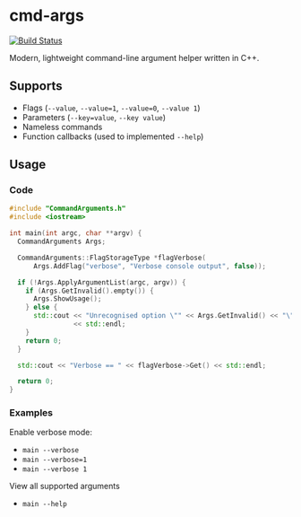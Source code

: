 # cmd-args

[![Build Status](https://travis-ci.org/robhshu/cmd-args.svg)](https://travis-ci.org/robhshu/cmd-args)

Modern, lightweight command-line argument helper written in C++.


## Supports

* Flags (`--value`, `--value=1`, `--value=0`, `--value 1`)
* Parameters (`--key=value`, `--key value`)
* Nameless commands
* Function callbacks (used to implemented `--help`)


## Usage

### Code

```cpp
#include "CommandArguments.h"
#include <iostream>

int main(int argc, char **argv) {
  CommandArguments Args;

  CommandArguments::FlagStorageType *flagVerbose(
      Args.AddFlag("verbose", "Verbose console output", false));

  if (!Args.ApplyArgumentList(argc, argv)) {
    if (Args.GetInvalid().empty()) {
      Args.ShowUsage();
    } else {
      std::cout << "Unrecognised option \"" << Args.GetInvalid() << "\""
                << std::endl;
    }
    return 0;
  }

  std::cout << "Verbose == " << flagVerbose->Get() << std::endl;

  return 0;
}

```

### Examples

Enable verbose mode:

* `main --verbose`
* `main --verbose=1`
* `main --verbose 1`

View all supported arguments

* `main --help`

